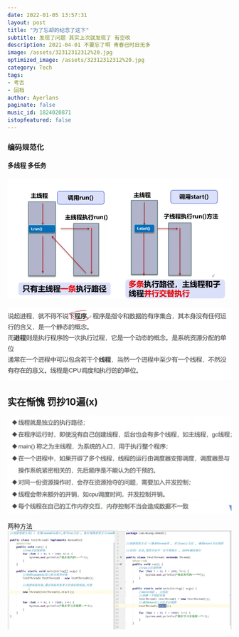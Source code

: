 ```yaml
---
date: 2022-01-05 13:57:31
layout: post
title: "为了忘却的纪念了这下"
subtitle: 发现了问题 其实上次就发现了 有空改
description: 2021-04-01 不要忘了啊 青春已时日无多
image: /assets/32312312312%20.jpg
optimized_image: /assets/32312312312%20.jpg
category: Tech
tags:
- 考古
- 回档
author: Ayerlans
paginate: false
music_id: 1824020871
istopfeatured: false
---
```

### 编码规范化
#### 多线程 多任务

![](assets/markdown-img-paste-20220106105516121.png)




![](assets/markdown-img-paste-20220106105621247.png)


## 实在惭愧 罚抄10遍(x)


![](assets/markdown-img-paste-20220106162242650.png)

两种方法
![](assets/markdown-img-paste-20220106173759652.png)
